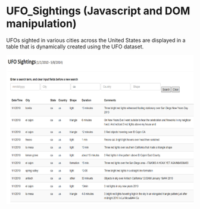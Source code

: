 # UFO_Sightings (Javascript and DOM manipulation)

UFOs sighted in various cities across the United States are displayed in a table that is dynamically created using the UFO dataset.
<p align="center">
  <img width="600" height="400" src="images/ufo webpage.png">
</p>
